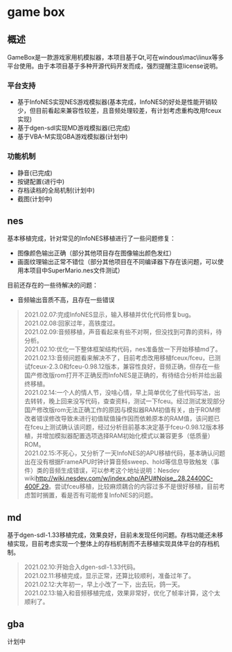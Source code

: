 # game box

## 概述

GameBox是一款游戏家用机模拟器，本项目基于Qt,可在windous\mac\linux等多平台使用。由于本项目基于多种开源代码开发而成，强烈提醒注意license说明。

### 平台支持

- 基于InfoNES实现NES游戏模拟器(基本完成，InfoNES的好处是性能开销较少，但目前看起来兼容性较差，且音频处理较差，有计划考虑重构改用fceux实现)
- 基于dgen-sdl实现MD游戏模拟器(已完成)
- 基于VBA-M实现GBA游戏模拟器(计划中)

### 功能机制

- 静音(已完成)
- 按键配置(进行中)
- 存档读档的全局机制(计划中)
- 截图(计划中)

## nes

基本移植完成，针对常见的InfoNES移植进行了一些问题修复：

- 图像颜色输出正确（部分其他项目存在图像输出颜色发红）
- 画面纹理输出正常不错位（部分其他项目在不同编译器下存在该问题，可以使用本项目中SuperMario.nes文件测试）

目前还存在的一些待解决的问题：

- 音频输出音质不高，且存在一些错误

> 2021.02.07:完成InfoNES显示，输入移植并优化代码修复bug。<br>
> 2021.02.08:回家过年，高铁度过。<br>
> 2021.02.09:音频移植，声音看起来有些不对啊，但没找到可靠的资料，待分析。<br>
> 2021.02.10:优化一下整体框架结构代码，nes准备放一下开始移植md了。<br>
> 2021.02.13:音频问题看来解决不了，目前考虑改用移植fceux/fceu，已测试fceux-2.3.0和fceu-0.98.12版本，兼容性良好，音频正确，但存在一些国产修改版rom打开不正确反而InfoNES是正确的，有待结合分析并给出最终移植。<br>
> 2021.02.14:一个人的情人节，没啥心情，早上简单优化了些代码写法，出去转转，晚上回来没写代码，查查资料，测试一下fceu。经过测试发现部分国产修改版rom无法正确工作的原因与模拟器RAM初值有关，由于ROM修改者错误修改导致未进行初值赋值操作因而依赖原本的RAM值，该问题已在fceu上测试确认该问题，经过分析目前基本决定基于fceu-0.98.12版本移植，并增加模拟器配置选项选择RAM初始化模式以兼容更多（低质量）ROM。<br>
> 2021.02.15:不死心，又分析了一天InfoNES的APU移植代码，基本确认问题出在没有根据FrameAPU时钟计算音频sweep、hold等信息导致触发（事件）类的音频生成错误，可以参考这个地址说明：Nesdev wiki<http://wiki.nesdev.com/w/index.php/APU#Noise_.28.24400C-400F.29>。尝试fceu移植，比较麻烦耦合的内容过多不是很好移植，目前考虑暂时搁置，看是否有可能修复InfoNES的问题。<br>

## md

基于dgen-sdl-1.33移植完成，效果良好，目前未发现任何问题。存档功能还未移植实现，目前考虑实现一个整体上的存档机制而不去移植实现具体平台的存档机制。

> 2021.02.10:开始合入dgen-sdl-1.33代码。<br>
> 2021.02.11:移植完成，显示正常，还算比较顺利，准备过年了。<br>
> 2021.02.12:大年初一，早上小改了一下，出去玩，鸽一天。<br>
> 2021.02.13:输入和音频移植完成，效果非常好，优化了帧率计算，这个太顺利了。<br>

## gba

计划中
